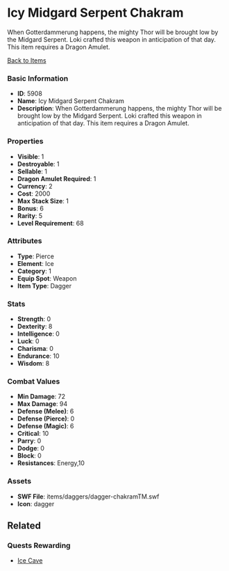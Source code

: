 # Icy Midgard Serpent Chakram

When Gotterdammerung happens, the mighty Thor will be brought low by the Midgard Serpent.  Loki crafted this weapon in anticipation of that day. This item requires a Dragon Amulet.

[Back to Items](../items.md)

### Basic Information

- **ID**: 5908
- **Name**: Icy Midgard Serpent Chakram
- **Description**: When Gotterdammerung happens, the mighty Thor will be brought low by the Midgard Serpent.  Loki crafted this weapon in anticipation of that day. This item requires a Dragon Amulet.

### Properties

- **Visible**: 1
- **Destroyable**: 1
- **Sellable**: 1
- **Dragon Amulet Required**: 1
- **Currency**: 2
- **Cost**: 2000
- **Max Stack Size**: 1
- **Bonus**: 6
- **Rarity**: 5
- **Level Requirement**: 68

### Attributes

- **Type**: Pierce
- **Element**: Ice
- **Category**: 1
- **Equip Spot**: Weapon
- **Item Type**: Dagger

### Stats

- **Strength**: 0
- **Dexterity**: 8
- **Intelligence**: 0
- **Luck**: 0
- **Charisma**: 0
- **Endurance**: 10
- **Wisdom**: 8

### Combat Values

- **Min Damage**: 72
- **Max Damage**: 94
- **Defense (Melee)**: 6
- **Defense (Pierce)**: 0
- **Defense (Magic)**: 6
- **Critical**: 10
- **Parry**: 0
- **Dodge**: 0
- **Block**: 0
- **Resistances**: Energy,10

### Assets

- **SWF File**: items/daggers/dagger-chakramTM.swf
- **Icon**: dagger

## Related

### Quests Rewarding

- [Ice Cave](../quests/811-ice-cave.md)

